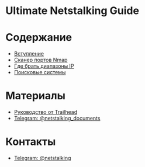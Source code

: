 Ultimate Netstalking Guide
==========================

# Содержание

- [Вступление](../blob/master/about.md)
- [Сканер портов Nmap](../blob/master/nmap-guide.md)
- [Где брать диапазоны IP](../blob/master/ip-range-guide.md)
- [Поисковые системы](../blob/master/search-engine-guide.md)

# Материалы 

- [Руководство от Trailhead](../blob/master/trailhead-guide.pdf)
- [Telegram: @netstalking_documents](https://t.me/netstalking_documents)

# Контакты

- [Telegram: @netstalking](https://t.me/netstalking)